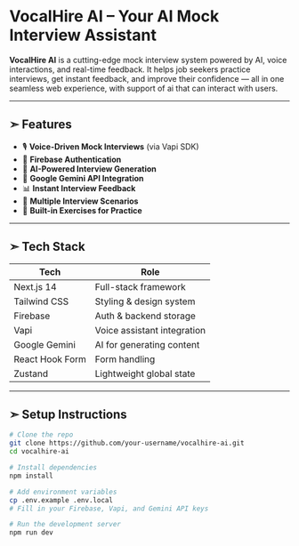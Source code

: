 # VocalHire AI – Your AI Mock Interview Assistant

**VocalHire AI** is a cutting-edge mock interview system powered by AI, voice interactions, and real-time feedback. It helps job seekers practice interviews, get instant feedback, and improve their confidence — all in one seamless web experience, with support of ai that can interact with users.

---

## ➣ Features

- 🎙️ **Voice-Driven Mock Interviews** (via Vapi SDK)
- 🔐 **Firebase Authentication**
- 📄 **AI-Powered Interview Generation**
- 🧠 **Google Gemini API Integration**
- 📊 **Instant Interview Feedback**
- 🔁 **Multiple Interview Scenarios**
- 🧪 **Built-in Exercises for Practice**

---

## ➣ Tech Stack

| Tech              | Role                          |
|------------------|-------------------------------|
| Next.js 14       | Full-stack framework          |
| Tailwind CSS     | Styling & design system       |
| Firebase         | Auth & backend storage        |
| Vapi             | Voice assistant integration   |
| Google Gemini    | AI for generating content     |
| React Hook Form  | Form handling                 |
| Zustand          | Lightweight global state      |

---

## ➣ Setup Instructions

```bash
# Clone the repo
git clone https://github.com/your-username/vocalhire-ai.git
cd vocalhire-ai

# Install dependencies
npm install

# Add environment variables
cp .env.example .env.local
# Fill in your Firebase, Vapi, and Gemini API keys

# Run the development server
npm run dev
